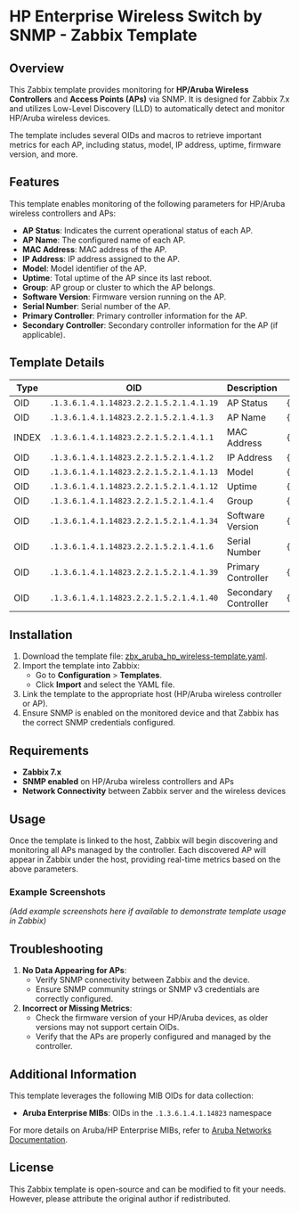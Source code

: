 
# HP Enterprise Wireless Switch by SNMP - Zabbix Template

## Overview

This Zabbix template provides monitoring for **HP/Aruba Wireless Controllers** and **Access Points (APs)** via SNMP. It is designed for Zabbix 7.x and utilizes Low-Level Discovery (LLD) to automatically detect and monitor HP/Aruba wireless devices.

The template includes several OIDs and macros to retrieve important metrics for each AP, including status, model, IP address, uptime, firmware version, and more.

## Features

This template enables monitoring of the following parameters for HP/Aruba wireless controllers and APs:

- **AP Status**: Indicates the current operational status of each AP.
- **AP Name**: The configured name of each AP.
- **MAC Address**: MAC address of the AP.
- **IP Address**: IP address assigned to the AP.
- **Model**: Model identifier of the AP.
- **Uptime**: Total uptime of the AP since its last reboot.
- **Group**: AP group or cluster to which the AP belongs.
- **Software Version**: Firmware version running on the AP.
- **Serial Number**: Serial number of the AP.
- **Primary Controller**: Primary controller information for the AP.
- **Secondary Controller**: Secondary controller information for the AP (if applicable).

## Template Details

| **Type** | **OID**                               | **Description**  | **LLD Macro**  |
|----------|---------------------------------------|------------------|----------------|
| OID      | `.1.3.6.1.4.1.14823.2.2.1.5.2.1.4.1.19` | AP Status       | `{#AP.STATUS}` |
| OID      | `.1.3.6.1.4.1.14823.2.2.1.5.2.1.4.1.3`  | AP Name         | `{#AP.NAME}`   |
| INDEX    | `.1.3.6.1.4.1.14823.2.2.1.5.2.1.4.1.1`  | MAC Address     | `{#AP.MAC}`    |
| OID      | `.1.3.6.1.4.1.14823.2.2.1.5.2.1.4.1.2`  | IP Address      | `{#AP.IP}`     |
| OID      | `.1.3.6.1.4.1.14823.2.2.1.5.2.1.4.1.13` | Model           | `{#AP.MODEL}`  |
| OID      | `.1.3.6.1.4.1.14823.2.2.1.5.2.1.4.1.12` | Uptime          | `{#AP.UPTIME}` |
| OID      | `.1.3.6.1.4.1.14823.2.2.1.5.2.1.4.1.4`  | Group           | `{#AP.GROUP}`  |
| OID      | `.1.3.6.1.4.1.14823.2.2.1.5.2.1.4.1.34` | Software Version| `{#AP.SW}`     |
| OID      | `.1.3.6.1.4.1.14823.2.2.1.5.2.1.4.1.6`  | Serial Number   | `{#AP.SN}`     |
| OID      | `.1.3.6.1.4.1.14823.2.2.1.5.2.1.4.1.39` | Primary Controller | `{#AP.SW1}`  |
| OID      | `.1.3.6.1.4.1.14823.2.2.1.5.2.1.4.1.40` | Secondary Controller | `{#AP.SW2}`  |

## Installation

1. Download the template file: [zbx_aruba_hp_wireless-template.yaml](zbx_aruba_hp_wireless-template.yaml).
2. Import the template into Zabbix:
   - Go to **Configuration** > **Templates**.
   - Click **Import** and select the YAML file.
3. Link the template to the appropriate host (HP/Aruba wireless controller or AP).
4. Ensure SNMP is enabled on the monitored device and that Zabbix has the correct SNMP credentials configured.

## Requirements

- **Zabbix 7.x**
- **SNMP enabled** on HP/Aruba wireless controllers and APs
- **Network Connectivity** between Zabbix server and the wireless devices

## Usage

Once the template is linked to the host, Zabbix will begin discovering and monitoring all APs managed by the controller. Each discovered AP will appear in Zabbix under the host, providing real-time metrics based on the above parameters.

### Example Screenshots

*(Add example screenshots here if available to demonstrate template usage in Zabbix)*

## Troubleshooting

1. **No Data Appearing for APs**:
   - Verify SNMP connectivity between Zabbix and the device.
   - Ensure SNMP community strings or SNMP v3 credentials are correctly configured.
2. **Incorrect or Missing Metrics**:
   - Check the firmware version of your HP/Aruba devices, as older versions may not support certain OIDs.
   - Verify that the APs are properly configured and managed by the controller.

## Additional Information

This template leverages the following MIB OIDs for data collection:
- **Aruba Enterprise MIBs**: OIDs in the `.1.3.6.1.4.1.14823` namespace

For more details on Aruba/HP Enterprise MIBs, refer to [Aruba Networks Documentation](https://www.arubanetworks.com/).

## License

This Zabbix template is open-source and can be modified to fit your needs. However, please attribute the original author if redistributed.
